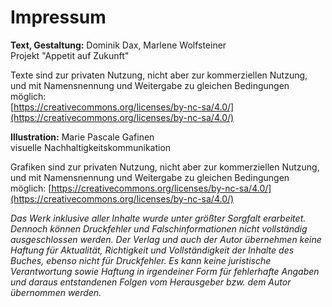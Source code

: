 # Impressum

**Text, Gestaltung:** Dominik Dax, Marlene Wolfsteiner\
Projekt "Appetit auf Zukunft"

Texte sind zur privaten Nutzung, nicht aber zur kommerziellen Nutzung,
und mit Namensnennung und Weitergabe zu gleichen Bedingungen möglich:\
[https://creativecommons.org/licenses/by-nc-sa/4.0/](https://creativecommons.org/licenses/by-nc-sa/4.0/)

**Illustration:** Marie Pascale Gafinen\
visuelle Nachhaltigkeitskommunikation

Grafiken sind zur privaten Nutzung, nicht aber zur kommerziellen Nutzung,
und mit Namensnennung und Weitergabe zu gleichen Bedingungen möglich:
[https://creativecommons.org/licenses/by-nc-sa/4.0/](https://creativecommons.org/licenses/by-nc-sa/4.0/)

_Das Werk inklusive aller Inhalte wurde unter größter Sorgfalt erarbeitet.
Dennoch können Druckfehler und Falschinformationen nicht vollständig
ausgeschlossen werden. Der Verlag und auch der Autor übernehmen keine
Haftung für Aktualität, Richtigkeit und Vollständigkeit der Inhalte des Buches,
ebenso nicht für Druckfehler. Es kann keine juristische Verantwortung sowie
Haftung in irgendeiner Form für fehlerhafte Angaben und daraus
entstandenen Folgen vom Herausgeber bzw. dem Autor übernommen werden._
